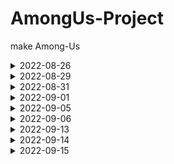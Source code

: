 # AmongUs-Project
 make Among-Us

 <details>
  <summary>2022-08-26</summary>
 1. UI setting
- 해상도 설정 : Canvas Scaler > Scale With Screen Size 설정후 해상도에 맞게 설정
 </details>
 
 <details>
  <summary>2022-08-29</summary>
 1. Quit, Online button 구현
 </details>
 
  <details>
  <summary>2022-08-31</summary>
 **MainMenu 화면에 별, 캐릭터가 자유롭게 움직이도록 구현**
    
1. Particle 시스템 구현
- Prewarm : 게임이 시작되는 순간에 처음 생성되는 위치부터 파티클을 생성하지 않고 미리 계산하여 파티클을 자연스럽게 배치해주는 역할이다.
- Emission > Rate over Time : 파티클의 개수 수정 가능.
    
2. Shader 그래프 구현
- 셰이더 그래프에서 _MainTex라는 이름 사용시 Renderer 계열 컴포넌트에서 사용하는 텍스처들을 자동으로 가져와준다.
- 오류 : 이름을 _MainTex라고 해도 오류가 났는데, 셰이더그래프에서 이름이랑 Reference도 똑같이 바꿔줘야 한다.
 </details>
 
  <details>
  <summary>2022-09-01</summary>
 1. Online UI 구현
- 각 오브젝트들을 정렬할 때 Horizontal Layout Group, Content Size Fitter 컴포넌트를 추가해 구성해주면 정렬이 깔끔히 된다.
- 하다가 응답없어서 껏다가 키니까 Hierarchy창 다 초기화됨, 저장 프로젝트 파일이 없음...   
 </details>
 
  <details>
  <summary>2022-09-05</summary>
 1. Online UI 구현
- 닉네임이 비어있을 때 (흔들림) 애니메이션 구현
    
 2. Create Room UI 구현
- Interactable : 버튼 기능의 활성화/비활성화 기능을 가지며, SetActive 처럼 쓰인다.
- GetComponentInChildren : 자식 오브젝트의 컴포넌트를 가져온다.
    
 3. Online & Create Room UI 연결
 </details>
 
  <details>
  <summary>2022-09-06</summary>
 **Mirror & NetWork Settings**
1. Network Room Manager : ( Offline Scene > Game Room Scene > Gameplay Scene ) 처럼 3단 구조로 씬을 관리하면서 네트워크 통신에 도움을 주는 클래스이다.
- Offline : 게임 네트워크에 접속하지 않은 씬
- Room Player Prefab : 게임 대기실에 입장한 플레이어의 오브젝트
![Scene 구조](https://user-images.githubusercontent.com/61501112/188642700-2486399a-f4ae-4536-aaf0-99e9c6a58ea3.JPG)
- Room Manager가 Room Player 프리팹을 인스턴스화 해서 플레이어에게 할당해주고 이 오브젝트를 통해 통신하게 되는 구조이다.
![Scene 구조1](https://user-images.githubusercontent.com/61501112/188642719-13678821-1355-48e0-a7e2-e12c472e8f3c.JPG)
- Room Player Prefab : 게임 시작 전 게임대기실에서 플레이어가 서버와 상호작용을하기 위함.
- Player Prefab : 게임 시작 후 Gameplay Scene에서 서버와 상호작용을 한다.
 </details>
 
  <details>
  <summary>2022-09-13</summary>
 1. 다른 플레이어가 접속하는 기능 구현
2. 게임 룸 구현
- 썼던 애니메이션을 재활용 하려면 게임 오브젝트 이름이 같아야 한다.
- 호스트가 방을 나갔을 때 호스트를 다른 클라이언트에 넘겨줘야하는 기능 (호스트 마이그레이션)을 구현해야한다.
 </details>
 
  <details>
  <summary>2022-09-14</summary>
  1. Hierarchy창 다 초기화되는 이유를 찾음. Project만 저장하는게 아니고 Scene도 따로 저장해야 된다.
 2. Editor에서 재생시킨 object rotation보다 빌드 된 게임에서 object rotation이 더 빠르게 도는 버그를 해결함.
 - Update() method 내에서 회전력을 주는게 아니고 FixedUpdate()에서 회전력을 줘야 한다.
 - 이유 : Update()는 매 프레임마다 호출하게 되고, FIxedUpdate()는 Fixed Timestep에 설정된 값에 따라 일정한 간격으로 호출하게 된다.   
 그래서 각 CPU에 따라 초당 처리되는 프레임이 많거나 적을 수 있기 때문이다.
 - https://forum.unity.com/threads/rotation-speed-different-in-standalone-build.883579/
 </details>
 
  <details>
  <summary>2022-09-15</summary>
 1. 게임 대기실 캐릭터 조작 및 동기화
- network transform component 추가 : transform 동기화 기능 컴포넌트
- Client Authority 체크 : 각 클라이언트에게 동기화 권한 부여
- Sync Interval : 동기화 반응속도 (값이 작아지면 초당 동기화 회수가 많아져 반응속도는 빨라지지만 그만큼 데이터 소모량이 커진다)
 
```
 //Vector3.ClampMagnitude(Vector3 vector, float maxLength);
 //만약 Vector3 값이 (30f, 10f, 3f)이고 maxLength값이 5이면 ClampMagnitude로 인해
 //Vector3 값은 (5f, 5f, 3f)로 바뀌게 된다.
 dir = Vector3.ClampMagnitude(new Vector3(Input.GetAxis("Horizontal"), Input.GetAxis("Vertical"), 0f), 1f);
```
 </details>
 
